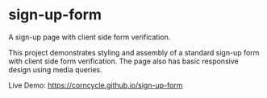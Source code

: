 # sign-up-form

A sign-up page with client side form verification.

This project demonstrates styling and assembly of a standard sign-up form with client side form verification. The page also has basic responsive design using media queries.

Live Demo: https://corncycle.github.io/sign-up-form